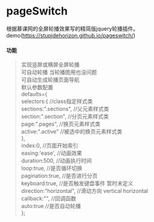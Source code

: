# pageSwitch
根据慕课网的全屏轮播效果写的精简版jquery轮播插件。
demo(https://stupidehorizon.github.io/pageswitch/)
#### 功能
> 实现竖屏或横屏全屏轮播  
> 可自动轮播 当轮播图用也没问题  
> 可自动生成轮播页面导航  
默认参数配置  
		defaults={  
			selectors:{                 //class指定样式类  
				sections:".sections",   //父元素样式类  
				section:".section",     //分页元素样式类  
				page:".pages",		    //换页元素样式类  
				active:".active"        //被选中的换页元素样式类  
			},  
			index:0,                     //页面开始索引  
			easing:'ease',               //动画效果  
			duration:500,				 //动画执行时间  
			loop:true,					//是否循环切换  
			pagination:true,			//是否进行分页   
			keyboard:true,				//是否触发键盘事件 暂时未定义  
			direction:"horizontal",	    //滑动方向 vertical horizontal  
			callback:"",                 //回调函数  
			auto:true                    //是否自动轮播  
		};
